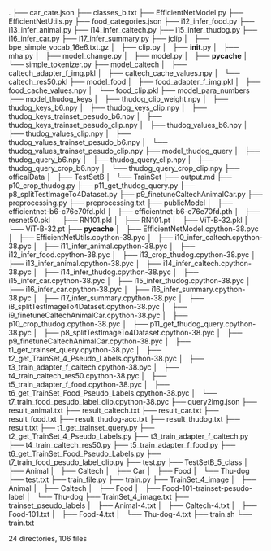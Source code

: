 .
├── car_cate.json
├── classes_b.txt
├── EfficientNetModel.py
├── EfficientNetUtils.py
├── food_categories.json
├── i12_infer_food.py
├── i13_infer_animal.py
├── i14_infer_caltech.py
├── i15_infer_thudog.py
├── i16_infer_car.py
├── i17_infer_summary.py
├── jclip
│   ├── bpe_simple_vocab_16e6.txt.gz
│   ├── clip.py
│   ├── __init__.py
│   ├── mha.py
│   ├── model_change.py
│   ├── model.py
│   ├── __pycache__
│   └── simple_tokenizer.py
├── model_caltech
│   ├── caltech_adapter_f_img.pkl
│   ├── caltech_cache_values.npy
│   └── caltech_res50.pkl
├── model_food
│   ├── food_adapter_f_img.pkl
│   ├── food_cache_values.npy
│   └── food_clip.pkl
├── model_para_numbers
├── model_thudog_keys
│   ├── thudog_clip_weight.npy
│   ├── thudog_keys_b6.npy
│   ├── thudog_keys_clip.npy
│   ├── thudog_keys_trainset_pesudo_b6.npy
│   ├── thudog_keys_trainset_pesudo_clip.npy
│   ├── thudog_values_b6.npy
│   ├── thudog_values_clip.npy
│   ├── thudog_values_trainset_pesudo_b6.npy
│   └── thudog_values_trainset_pesudo_clip.npy
├── model_thudog_query
│   ├── thudog_query_b6.npy
│   ├── thudog_query_clip.npy
│   ├── thudog_query_crop_b6.npy
│   └── thudog_query_crop_clip.npy
├── officalData
│   ├── TestSetB
│   └── TrainSet
├── output.md
├── p10_crop_thudog.py
├── p11_get_thudog_query.py
├── p8_splitTestImageTo4Dataset.py
├── p9_finetuneCaltechAnimalCar.py
├── preprocessing.py
├── preprocessing.txt
├── publicModel
│   ├── efficientnet-b6-c76e70fd.pkl
│   ├── efficientnet-b6-c76e70fd.pth
│   ├── resnet50.pkl
│   ├── RN101.pkl
│   ├── RN101.pt
│   ├── ViT-B-32.pkl
│   └── ViT-B-32.pt
├── __pycache__
│   ├── EfficientNetModel.cpython-38.pyc
│   ├── EfficientNetUtils.cpython-38.pyc
│   ├── i10_infer_caltech.cpython-38.pyc
│   ├── i11_infer_animal.cpython-38.pyc
│   ├── i12_infer_food.cpython-38.pyc
│   ├── i13_crop_thudog.cpython-38.pyc
│   ├── i13_infer_animal.cpython-38.pyc
│   ├── i14_infer_caltech.cpython-38.pyc
│   ├── i14_infer_thudog.cpython-38.pyc
│   ├── i15_infer_car.cpython-38.pyc
│   ├── i15_infer_thudog.cpython-38.pyc
│   ├── i16_infer_car.cpython-38.pyc
│   ├── i16_infer_summary.cpython-38.pyc
│   ├── i17_infer_summary.cpython-38.pyc
│   ├── i8_splitTestImageTo4Dataset.cpython-38.pyc
│   ├── i9_finetuneCaltechAnimalCar.cpython-38.pyc
│   ├── p10_crop_thudog.cpython-38.pyc
│   ├── p11_get_thudog_query.cpython-38.pyc
│   ├── p8_splitTestImageTo4Dataset.cpython-38.pyc
│   ├── p9_finetuneCaltechAnimalCar.cpython-38.pyc
│   ├── t1_get_trainset_query.cpython-38.pyc
│   ├── t2_get_TrainSet_4_Pseudo_Labels.cpython-38.pyc
│   ├── t3_train_adapter_f_caltech.cpython-38.pyc
│   ├── t4_train_caltech_res50.cpython-38.pyc
│   ├── t5_train_adapter_f_food.cpython-38.pyc
│   ├── t6_get_TrainSet_Food_Pseudo_Labels.cpython-38.pyc
│   └── t7_train_food_pesudo_label_clip.cpython-38.pyc
├── query2img.json
├── result_animal.txt
├── result_caltech.txt
├── result_car.txt
├── result_food.txt
├── result_thudog-acc.txt
├── result_thudog.txt
├── result.txt
├── t1_get_trainset_query.py
├── t2_get_TrainSet_4_Pseudo_Labels.py
├── t3_train_adapter_f_caltech.py
├── t4_train_caltech_res50.py
├── t5_train_adapter_f_food.py
├── t6_get_TrainSet_Food_Pseudo_Labels.py
├── t7_train_food_pesudo_label_clip.py
├── test.py
├── TestSetB_5_class
│   ├── Animal
│   ├── Caltech
│   ├── Car
│   ├── Food
│   └── Thu-dog
├── test.txt
├── train_file.py
├── train.py
├── TrainSet_4_image
│   ├── Animal
│   ├── Caltech
│   ├── Food
│   ├── Food-101-trainset-pesudo-label
│   └── Thu-dog
├── TrainSet_4_image.txt
├── trainset_pseudo_labels
│   ├── Animal-4.txt
│   ├── Caltech-4.txt
│   ├── Food-101.txt
│   ├── Food-4.txt
│   └── Thu-dog-4.txt
├── train.sh
└── train.txt

24 directories, 106 files
